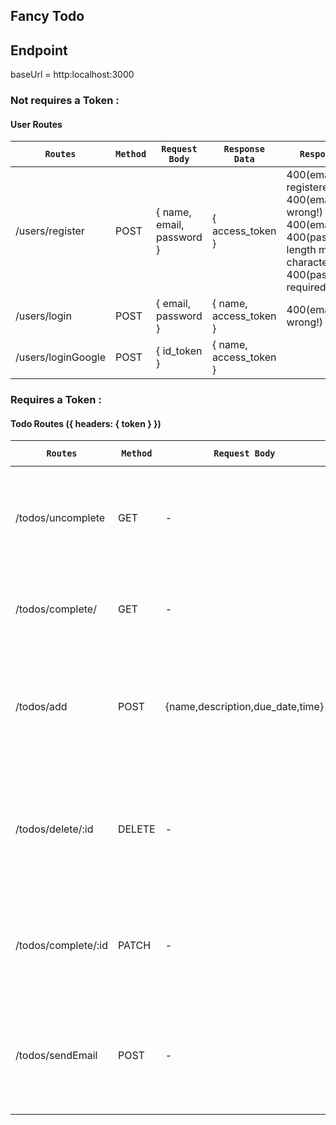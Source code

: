 **Fancy Todo**
----------------------------------------
## Endpoint
baseUrl = http:localhost:3000
### Not requires a Token : 
#### User Routes
| `Routes`| `Method` | `Request Body` | `Response Data`| `Response Error` | `Description` |
|----------------------|--------|-----------------------------|-----------------------------------|--|---------------------------------------------------------------|
| /users/register| POST | { name, email, password } | { access_token } | 400(email has been registered!) <br>400(email format is wrong!)<br> 400(email required!)<br> 400(password length more than 6 characters!)<br> 400(password required!)|Register a new user|
| /users/login | POST | { email, password }| { name, access_token }| 400(email/password wrong!) |Log in|
| /users/loginGoogle | POST | { id_token } | { name, access_token } | |Sign in with Google|
### Requires a Token :
#### Todo Routes ({ headers: { token } })
| `Routes` | `Method` | `Request Body` | `Response Success` | `Response Error` | `Description`|
|-----------------------------------|--------|----------------------------------|------------------|---------------------|------------------------------------------------------------------------------|
| /todos/uncomplete| GET | - | { data }| 401(Invalid Token) <br> 401(you have to login first!) <br> 404 (Unauthorized) <br> 500 (Internal Server Error) |  get your Uncomplete ToDo list
| /todos/complete/ | GET | - | { data }| 401 (Invalid Token) <br> 401 (you have to login first!) <br> 500 (Internal Server Error) | Get your completed ToDolist|
| /todos/add | POST | {name,description,due_date,time}| ${success message} | 401(Invalid Token) <br> 401(you have to login first!) <br> 404 (Unauthorized) <br> 400 (Due Date can't be before today)| Create a new Task! |
| /todos/delete/:id | DELETE | -| { deleted }| 401 (Invalid Token)<br> 401 (you have to login first!) <br> 401 (Unauthorized) <br> 404 (Unauthorized) <br> 500 (Internal Server Error) | Delete a a ToDo List |
| /todos/complete/:id| PATCH | - | { completed }| 401 (Invalid Token)<br> 401 (you have to login first!) <br> 404 (Unauthorized) <br> 500 (Internal Server Error) | Complete a ToDo |
| /todos/sendEmail| POST | - | ${ success message }| 401 (Invalid Token)<br> 401 (you have to login first!) <br> 500 (Internal Server Error) | Get an email of all Uncompleted tasks, in case you can't access the web, so you have the backup. |